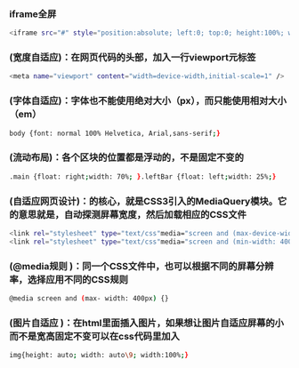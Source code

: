### iframe全屏
```Bash
<iframe src="#" style="position:absolute; left:0; top:0; height:100%; width:100%; border:0px;" scrolling="no"></iframe>
```
### (宽度自适应)：在网页代码的头部，加入一行viewport元标签
```Bash
<meta name="viewport" content="width=device-width,initial-scale=1" />
```
### (字体自适应)：字体也不能使用绝对大小（px），而只能使用相对大小（em）
```Bash
body {font: normal 100% Helvetica, Arial,sans-serif;}
```
### (流动布局)：各个区块的位置都是浮动的，不是固定不变的
```Bash
.main {float: right;width: 70%; }.leftBar {float: left;width: 25%;}
```
### (自适应网页设计)：的核心，就是CSS3引入的MediaQuery模块。它的意思就是，自动探测屏幕宽度，然后加载相应的CSS文件
```Bash
<link rel="stylesheet" type="text/css"media="screen and (max-device-width:400px)"href="tinyScreen.css" />
<link rel="stylesheet" type="text/css"media="screen and (min-width: 400px)and (max-device-width: 600px)"href="smallScreen.css" />
```
### (@media规则 )：同一个CSS文件中，也可以根据不同的屏幕分辨率，选择应用不同的CSS规则
```Bash
@media screen and (max- width: 400px) {}
```
### (图片自适应 )：在html里面插入图片，如果想让图片自适应屏幕的小而不是宽高固定不变可以在css代码里加入
```Bash
img{height: auto; width: auto\9; width:100%;}
```